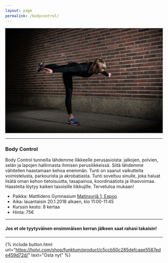 ```yaml
---
layout: page
permalink: /bodycontrol/
---
```


![Body Control](/media/body-control.jpg)

---

### Body Control

Body Control tunneilla lähdemme liikkeelle perusasioista: jalkojen, polvien, selän ja lapojen hallinnasta ihmisen perusliikkeissä. Siitä lähdemme vähitellen haastamaan kehoa enemmän. Tunti on saanut vaikutteita voimistelusta, parkourista ja akrobatiasta. Tunti soveltuu sinulle, joka haluat lisätä oman kehon tietoisuutta, tasapainoa, koordinaatiota ja lihasvoimaa. Haasteita löytyy kaiken tasoisille liikkujille. Tervetuloa mukaan!


* Paikka: Mattlidens Gymnasium [Matinsyrjä 1, Espoo](https://goo.gl/maps/kjdYntyYS4y)
* Aika: lauantaisin 20.1.2018 alkaen, klo 11:00-11:45
* Kurssin kesto: 8 kertaa
* Hinta: 75€

---

#### Jos et ole tyytyväinen ensimmäisen kerran jälkeen saat rahasi takaisin!

---

{% include button.html url="https://holvi.com/shop/funktum/product/c5ccb50c285defcaae5587ede459d72d/" text="Osta nyt" %}
